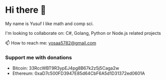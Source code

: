 # Hi there 👋

My name is Yusuf
I like math and comp sci.

I'm looking to collaborate on: C#, Golang, Python or Node.js related projects

📫 How to reach me: <yosaa5782@gmail.com>

### Support me with donations
- Bitcoin: 33RccWBT9R3ypEJ4pg8B67k2z5j5Caga2w
- Ethereum: 0xaD7c500FD3947E85d64CbF6A5d1D31372ed0601A
